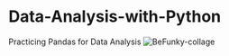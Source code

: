 # Data-Analysis-with-Python
Practicing Pandas for Data Analysis
![BeFunky-collage](https://user-images.githubusercontent.com/33589432/152101234-c3f0fb0a-1598-44aa-a98a-aa1850c103d9.jpg)
